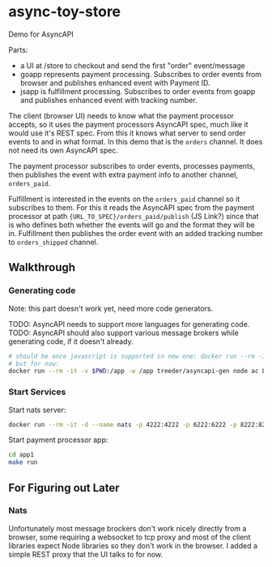 # async-toy-store

Demo for AsyncAPI

Parts:

* a UI at /store to checkout and send the first "order" event/message
* goapp represents payment processing. Subscribes to order events from browser and publishes enhanced event with Payment ID.
* jsapp is fulfillment processing. Subscribes to order events from goapp and publishes enhanced event with tracking number.

The client (browser UI) needs to know what the payment processor accepts, so it uses the payment processors AsyncAPI spec,
much like it would use it's REST spec. From this it knows what server to send order events to and in what format. In this
demo that is the `orders` channel. It does not need its own AsyncAPI spec.

The payment processor subscribes to order events, processes payments, then publishes the event with extra payment info to another channel,
`orders_paid`.

Fulfillment is interested in the events on the `orders_paid` channel so it subscribes to them. For this it reads the AsyncAPI spec from
the payment processor at path `{URL_TO_SPEC}/orders_paid/publish` (JS Link?) since that is who defines both whether the events will go and the format they will be in. Fulfillment then publishes the order event with an added tracking number to `orders_shipped` channel.

## Walkthrough

### Generating code

Note: this part doesn't work yet, need more code generators.

TODO: AsyncAPI needs to support more languages for generating code.
TODO: AsyncAPI should also support various message brokers while generating code, if it doesn't already.

```sh
# should be once javascript is supported in new one: docker run --rm -it -v $PWD:/app -w /app treeder/asyncapi-gen node cli -o output orders.yaml javascript
# but for now:
docker run --rm -it -v $PWD:/app -w /app treeder/asyncapi-gen node ac LOOK IT UP
```

### Start Services

Start nats server:

```sh
docker run --rm -it -d --name nats -p 4222:4222 -p 6222:6222 -p 8222:8222 nats
```

Start payment processor app:

```sh
cd app1
make run
```

## For Figuring out Later

### Nats

Unfortunately most message brockers don't work nicely directly from a browser, some requiring a websocket to tcp proxy and most of the client libraries expect Node libraries
so they don't work in the browser. I added a simple REST proxy that the UI talks to for now.
